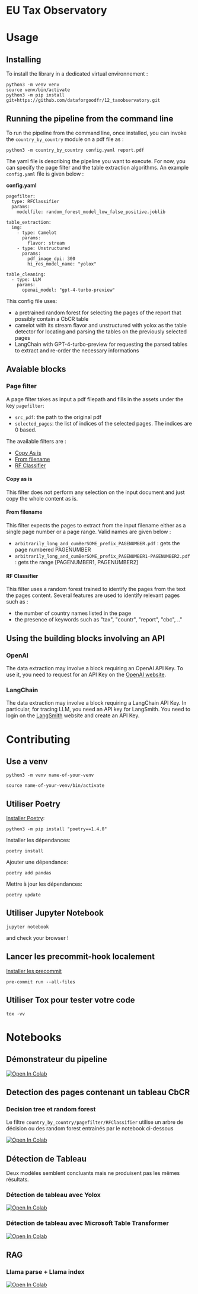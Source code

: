 # EU Tax Observatory

# Usage

## Installing

To install the library in a dedicated virtual environnement :

```
python3 -m venv venv
source venv/bin/activate
python3 -m pip install git+https://github.com/dataforgoodfr/12_taxobservatory.git
```

## Running the pipeline from the command line

To run the pipeline from the command line, once installed, you can invoke the
`country_by_country` module on a pdf file as :

```
python3 -m country_by_country config.yaml report.pdf
```

The yaml file is describing the pipeline you want to execute. For now, you can
specify the page filter and the table extraction algorithms. An example
`config.yaml` file is given below :


**config.yaml**
```
pagefilter:
  type: RFClassifier
  params: 
    modelfile: random_forest_model_low_false_positive.joblib

table_extraction:
  img:
    - type: Camelot
      params:
        flavor: stream
    - type: Unstructured
      params:
        pdf_image_dpi: 300
        hi_res_model_name: "yolox"

table_cleaning:
  - type: LLM
    params:
      openai_model: "gpt-4-turbo-preview"
```

This config file uses:
- a pretrained random forest for selecting the pages of the report that possibly
  contain a CbCR table
- camelot with its stream flavor and unstructured with yolox as the table
  detector for locating and parsing the tables on the previously selected pages
- LangChain with GPT-4-turbo-preview for requesting the parsed tables to extract
  and re-order the necessary informations

## Avaiable blocks

### Page filter

A page filter takes as input a pdf filepath and fills in the assets under the
key `pagefilter`:

- `src_pdf`: the path to the original pdf
- `selected_pages`: the list of indices of the selected pages. The indices are 0
  based.

The available filters are :

- [Copy As is](#copy-as-is)
- [From filename](#from-filename)
- [RF Classifier](#rf-classifier)


#### Copy as is

This filter does not perform any selection on the input document and just copy
the whole content as is.

#### From filename

This filter expects the pages to extract from the input filename either as a
single page number or a page range. Valid names are given below :

- `arbitrarily_long_and_cumBerSOME_prefix_PAGENUMBER.pdf` : gets the page
  numbered PAGENUMBER
- `arbitrarily_long_and_cumBerSOME_prefix_PAGENUMBER1-PAGENUMBER2.pdf` : gets the range [PAGENUMBER1, PAGENUMBER2]

#### RF Classifier

This filter uses a random forest trained to identify the pages from the text the
pages content. Several features are used to identify relevant pages such as :

- the number of country names listed in the page
- the presence of keywords such as "tax", "countr", "report", "cbc", .."

###


## Using the building blocks involving an API

### OpenAI

The data extraction may involve a block requiring an OpenAI API Key. To use it, you need to request for an API Key on the [OpenAI website](https://openai.com/blog/openai-api).

### LangChain

The data extraction may involve a block requiring a LangChain API Key. In
particular, for tracing LLM, you need an API key for LangSmith. You need to
login on the [LangSmith](https://smith.langchain.com) website and create an API
Key. 

# Contributing

## Use a venv

    python3 -m venv name-of-your-venv

    source name-of-your-venv/bin/activate

## Utiliser Poetry

[Installer Poetry](https://python-poetry.org/docs/):

    python3 -m pip install "poetry==1.4.0"

Installer les dépendances:

    poetry install

Ajouter une dépendance:

    poetry add pandas

Mettre à jour les dépendances:

    poetry update

## Utiliser Jupyter Notebook

    jupyter notebook

and check your browser !

## Lancer les precommit-hook localement

[Installer les precommit](https://pre-commit.com/)

    pre-commit run --all-files

## Utiliser Tox pour tester votre code

    tox -vv

# Notebooks

## Démonstrateur du pipeline

<a target="_blank" href="https://colab.research.google.com/github/dataforgoodfr/12_taxobservatory/blob/main/notebooks/demo_notebook_pipeline.ipynb">
  <img src="https://colab.research.google.com/assets/colab-badge.svg" alt="Open In Colab"/>
</a>


## Detection des pages contenant un tableau CbCR

### Decision tree et random forest

Le filtre `country_by_country/pagefilter/RFClassifier` utilise un arbre de décision ou des random forest entrainés par le notebook ci-dessous

<a target="_blank" href="https://colab.research.google.com/github/dataforgoodfr/12_taxobservatory/blob/main/notebooks/page_filter_randomforest.ipynb">
  <img src="https://colab.research.google.com/assets/colab-badge.svg" alt="Open In Colab"/>
</a>

## Détection de Tableau

Deux modèles semblent concluants mais ne produisent pas les mêmes résultats.

### Détection de tableau avec Yolox

<a target="_blank" href="https://colab.research.google.com/github/dataforgoodfr/12_taxobservatory/blob/main/notebooks/table_detection_yolox.ipynb">
  <img src="https://colab.research.google.com/assets/colab-badge.svg" alt="Open In Colab"/>
</a>

### Détection de tableau avec Microsoft Table Transformer

<a target="_blank" href="https://colab.research.google.com/github/dataforgoodfr/12_taxobservatory/blob/main/notebooks/table_detection_table_transformer.ipynb">
  <img src="https://colab.research.google.com/assets/colab-badge.svg" alt="Open In Colab"/>
</a>

## RAG

### Llama parse + Llama index

<a target="_blank" href="https://colab.research.google.com/github/dataforgoodfr/12_taxobservatory/blob/main/notebooks/llamaindex_table_extraction.ipynb">
  <img src="https://colab.research.google.com/assets/colab-badge.svg" alt="Open In Colab"/>
</a>
